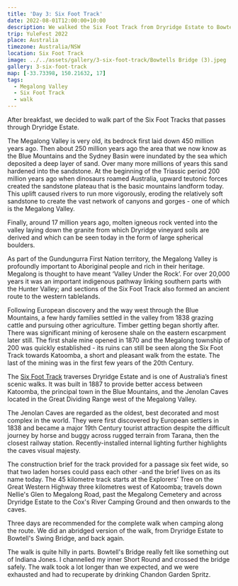 ```yaml
---
title: 'Day 3: Six Foot Track'
date: 2022-08-01T12:00:00+10:00
description: We walked the Six Foot Track from Dryridge Estate to Bowtell's Swing Bridge.
trip: YuleFest 2022
place: Australia
timezone: Australia/NSW
location: Six Foot Track
image: ../../assets/gallery/3-six-foot-track/Bowtells Bridge (3).jpeg
gallery: 3-six-foot-track
map: [-33.73398, 150.21632, 17]
tags:
  - Megalong Valley
  - Six Foot Track
  - walk
---
```


After breakfast, we decided to walk part of the Six Foot Tracks that passes through Dryridge Estate.

The Megalong Valley is very old, its bedrock first laid down 450 million years ago. Then about 250 million years ago the area that we now know as the Blue Mountains and the Sydney Basin were inundated by the sea which deposited a deep layer of sand. Over many more millions of years this sand hardened into the sandstone. At the beginning of the Triassic period 200 million years ago when dinosaurs roamed Australia, upward teutonic forces created the sandstone plateau that is the basic mountains landform today. This uplift caused rivers to run more vigorously, eroding the relatively soft sandstone to create the vast network of canyons and gorges - one of which is the Megalong Valley.

Finally, around 17 million years ago, molten igneous rock vented into the valley laying down the granite from which Dryridge vineyard soils are derived and which can be seen today in the form of large spherical boulders.

As part of the Gundungurra First Nation territory, the Megalong Valley is profoundly important to Aboriginal people and rich in their heritage. Megalong is thought to have meant ‘Valley Under the Rock’. For over 20,000 years it was an important indigenous pathway linking southern parts with the Hunter Valley; and sections of the Six Foot Track also formed an ancient route to the western tablelands.

Following European discovery and the way west through the Blue Mountains, a few hardy families settled in the valley from 1838 grazing cattle and pursuing other agriculture. Timber getting began shortly after. There was significant mining of kerosene shale on the eastern escarpment later still. The first shale mine opened in 1870 and the Megalong township of 200 was quickly established - its ruins can still be seen along the Six Foot Track towards Katoomba, a short and pleasant walk from the estate. The last of the mining was in the first few years of the 20th Century.

The [Six Foot Track](https://www.nationalparks.nsw.gov.au/things-to-do/walking-tracks/six-foot-track) traverses Dryridge Estate and is one of Australia’s finest scenic walks. It was built in 1887 to provide better access between Katoomba, the principal town in the Blue Mountains, and the Jenolan Caves located in the Great Dividing Range west of the Megalong Valley.

The Jenolan Caves are regarded as the oldest, best decorated and most complex in the world. They were first discovered by European settlers in 1838 and became a major 19th Century tourist attraction despite the difficult journey by horse and buggy across rugged terrain from Tarana, then the closest railway station. Recently-installed internal lighting further highlights the caves visual majesty.

The construction brief for the track provided for a passage six feet wide, so that two laden horses could pass each other -and the brief lives on as its name today. The 45 kilometre track starts at the Explorers’ Tree on the Great Western Highway three kilometres west of Katoomba; travels down Nellie's Glen to Megalong Road, past the Megalong Cemetery and across Dryridge Estate to the Cox's River Camping Ground and then onwards to the caves.

Three days are recommended for the complete walk when camping along the route. We did an abridged version of the walk, from Dryridge Estate to Bowtell's Swing Bridge, and back again.

The walk is quite hilly in parts. Bowtell's Bridge really felt like something out of Indiana Jones. I channelled my inner Short Round and crossed the bridge safely. The walk took a lot longer than we expected, and we were exhausted and had to recuperate by drinking Chandon Garden Spritz.
